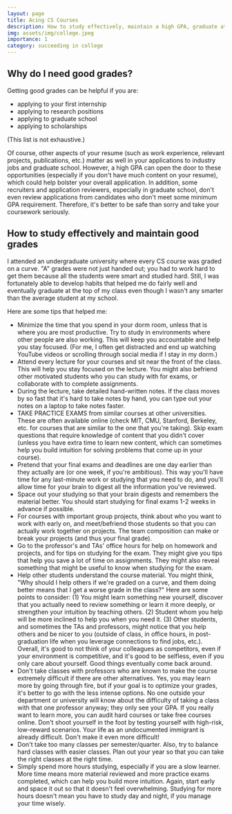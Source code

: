 ```yaml
---
layout: page
title: Acing CS Courses
description: How to study effectively, maintain a high GPA, graduate at the top of your class
img: assets/img/college.jpeg
importance: 1
category: succeeding in college
---
```


## Why do I need good grades?

Getting good grades can be helpful if you are:
* applying to your first internship
* applying to research positions
* applying to graduate school
* applying to scholarships

(This list is not exhaustive.)

Of course, other aspects of your resume (such as work experience, relevant projects, publications, etc.) matter as well in your applications to industry jobs and graduate school. However, a high GPA can open the door to these opportunities (especially if you don't have much content on your resume), which could help bolster your overall application. In addition, some recruiters and application reviewers, especially in graduate school, don't even review applications from candidates who don't meet some minimum GPA requirement. Therefore, it's better to be safe than sorry and take your coursework seriously.

## How to study effectively and maintain good grades

I attended an undergraduate university where every CS course was graded on a curve. "A" grades were not just handed out; you had to work hard to get them because all the students were smart and studied hard. Still, I was fortunately able to develop habits that helped me do fairly well and eventually graduate at the top of my class even though I wasn't any smarter than the average student at my school.

Here are some tips that helped me:
* Minimize the time that you spend in your dorm room, unless that is where you are most productive. Try to study in environments where other people are also working. This will keep you accountable and help you stay focused. (For me, I often get distracted and end up watching YouTube videos or scrolling through social media if I stay in my dorm.)
* Attend every lecture for your courses and sit near the front of the class. This will help you stay focused on the lecture. You might also befriend other motivated students who you can study with for exams, or collaborate with to complete assignments.
* During the lecture, take detailed hand-written notes. If the class moves by so fast that it's hard to take notes by hand, you can type out your notes on a laptop to take notes faster.
* TAKE PRACTICE EXAMS from similar courses at other universities. These are often available online (check MIT, CMU, Stanford, Berkeley, etc. for courses that are similar to the one that you're taking). Skip exam questions that require knowledge of content that you didn't cover (unless you have extra time to learn new content, which can sometimes help you build intuition for solving problems that come up in your course).
* Pretend that your final exams and deadlines are one day earlier than they actually are (or one week, if you're ambitious). This way you'll have time for any last-minute work or studying that you need to do, and you'll allow time for your brain to digest all the information you've reviewed.
* Space out your studying so that your brain digests and remembers the material better. You should start studying for final exams 1-2 weeks in advance if possible.
* For courses with important group projects, think about who you want to work with early on, and meet/befriend those students so that you can actually work together on projects. The team composition can make or break your projects (and thus your final grade).
* Go to the professor's and TAs' office hours for help on homework and projects, and for tips on studying for the exam. They might give you tips that help you save a lot of time on assignments. They might also reveal something that might be useful to know when studying for the exam.
* Help other students understand the course material. You might think, "Why should I help others if we're graded on a curve, and them doing better means that I get a worse grade in the class?" Here are some points to consider: (1) You might learn something new yourself, discover that you actually need to review something or learn it more deeply, or strengthen your intuition by teaching others. (2) Student whom you help will be more inclined to help you when you need it. (3) Other students, and sometimes the TAs and professors, might notice that you help others and be nicer to you (outside of class, in office hours, in post-graduation life when you leverage connections to find jobs, etc.). Overall, it's good to not think of your colleagues as competitors, even if your environment is competitive, and it's good to be selfless, even if you only care about yourself. Good things eventually come back around.
* Don't take classes with professors who are known to make the course extremely difficult if there are other alternatives. Yes, you may learn more by going through fire, but if your goal is to optimize your grades, it's better to go with the less intense options. No one outside your department or university will know about the difficulty of taking a class with that one professor anyway; they only see your GPA. If you really want to learn more, you can audit hard courses or take free courses online. Don't shoot yourself in the foot by testing yourself with high-risk, low-reward scenarios. Your life as an undocumented immigrant is already difficult. Don't make it even more difficult!
* Don't take too many classes per semester/quarter. Also, try to balance hard classes with easier classes. Plan out your year so that you can take the right classes at the right time.
* Simply spend more hours studying, especially if you are a slow learner. More time means more material reviewed and more practice exams completed, which can help you build more intuition. Again, start early and space it out so that it doesn't feel overwhelming. Studying for more hours doesn't mean you have to study day and night, if you manage your time wisely.
